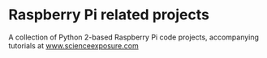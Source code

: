 Raspberry Pi related projects
===========

A collection of Python 2-based Raspberry Pi code projects, accompanying tutorials at www.scienceexposure.com
